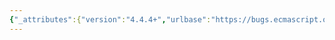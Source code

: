 ```yaml
---
{"_attributes":{"version":"4.4.4+","urlbase":"https://bugs.ecmascript.org/","maintainer":"dherman@mozilla.com"},"bug":{"bug_id":1342,"creation_ts":"2013-03-18 12:01:00 -0700","short_desc":"Array.prototype.find( predicate [ , thisArg ] )","delta_ts":"2013-05-14 18:13:29 -0700","product":"Draft for 6th Edition","component":"new feature","version":"Rev 14: March 8, 2013 Draft","rep_platform":"All","op_sys":"All","bug_status":"RESOLVED","resolution":"FIXED","priority":"Normal","bug_severity":"enhancement","everconfirmed":true,"reporter":{"uid":"waldron.rick","name":"Rick Waldron"},"assigned_to":{"uid":"allen","name":"Allen Wirfs-Brock"},"cc":["andrebargull","waldron.rick"],"long_desc":[{"commentid":3487,"comment_count":0,"who":{"uid":"waldron.rick","name":"Rick Waldron"},"bug_when":"2013-03-18 12:01:35 -0700","thetext":"https://gist.github.com/rwldrn/5079436\n\n15.4.4.x Array.prototype.find ( predicate [ , thisArg ] )\n\npredicate should be a function that accepts three arguments and returns a value that is coercible to the Boolean value true or false. find calls predicate once for each element present in the array, in ascending order, until predicate returns true and immediately returns the current array element. Otherwise, find returns null. predicate is called only for elements of the array which actually exist; it is not called for missing elements of the array.\n\n1. Let O be the result of ToObject passing the this value as the argument.\n2. ReturnIfAbrupt( O ).\n3. Let lenValue be the result of Get( O, \"length\" ).\n4. Let len be ToUint32( lenValue ).\n5. ReturnIfAbrupt( len ).\n6. If len is 0, return undefined.\n7. If IsCallable( predicate ) is false, throw a TypeError exception.\n8. If thisArg was supplied, let T be thisArg; else let T be undefined\n9. Let k be 0.\n10. Repeat, while k < len\n  a. Let Pk be ToString( k )\n  b. Let kPresent be the result of HasProperty( O, Pk ).\n  c. ReturnIfAbrupt( kPresent )\n  d. If kPresent is true, then\n    i. Let kValue be the result of calling Get( O, Pk ).\n    ii. ReturnIfAbrupt( kValue ).\n    iii. Let result be the result of calling the [[Call]] internal method of predicate with T as thisArgument and a List containing kValue, k, and O as argumentsList.\n    iv. ReturnIfAbrupt( result ).\n    v. If ToBoolean( result ) is true, return kValue.\n  e. Increase k by 1.\n11. Return undefined.\n\nThe length property of the find method is 1.\n\nNOTE The find function is intentionally generic; it does not require that its this value be an Array object. Therefore it can be transferred to other kinds of objects for use as a method. Whether the find function can be applied successfully to a host object is implementation-dependent"},{"commentid":3557,"comment_count":1,"who":{"uid":"andrebargull","name":"André Bargull"},"bug_when":"2013-03-28 09:48:07 -0700","thetext":"Are the initial algorithm steps on purpose different from the other Array helper functions? Specifically I refer to step 6-7."},{"commentid":3849,"comment_count":2,"who":{"uid":"allen","name":"Allen Wirfs-Brock"},"bug_when":"2013-05-14 10:44:54 -0700","thetext":"added in rev15 editor's draft"},{"commentid":3915,"comment_count":3,"who":{"uid":"allen","name":"Allen Wirfs-Brock"},"bug_when":"2013-05-14 18:13:29 -0700","thetext":"resolved in rev 15, May 14, 2013 draft"}]}}
---
```

